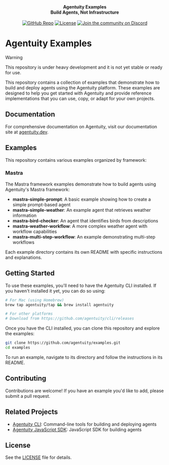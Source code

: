 <div align="center">
    <strong>Agentuity Examples</strong> <br/>
    <strong>Build Agents, Not Infrastructure</strong> <br/>
<br />
<a href="https://github.com/agentuity/examples"><img alt="GitHub Repo" src="https://img.shields.io/badge/GitHub-Examples-blue"></a>
<a href="https://github.com/agentuity/examples/blob/main/LICENSE.md"><img alt="License" src="https://badgen.now.sh/badge/license/Apache-2.0"></a>
<a href="https://discord.gg/vtn3hgUfuc"><img alt="Join the community on Discord" src="https://img.shields.io/discord/1332974865371758646.svg?style=flat"></a>
</div>
</div>

# Agentuity Examples

> [!WARNING]  
> This repository is under heavy development and it is not yet stable or ready for use.

This repository contains a collection of examples that demonstrate how to build and deploy agents using the Agentuity platform. These examples are designed to help you get started with Agentuity and provide reference implementations that you can use, copy, or adapt for your own projects.

## Documentation

For comprehensive documentation on Agentuity, visit our documentation site at [agentuity.dev](https://agentuity.dev).

## Examples

This repository contains various examples organized by framework:

### Mastra

The Mastra framework examples demonstrate how to build agents using Agentuity's Mastra framework:

- **mastra-simple-prompt**: A basic example showing how to create a simple prompt-based agent
- **mastra-simple-weather**: An example agent that retrieves weather information
- **mastra-bird-checker**: An agent that identifies birds from descriptions
- **mastra-weather-workflow**: A more complex weather agent with workflow capabilities
- **mastra-multi-step-workflow**: An example demonstrating multi-step workflows

Each example directory contains its own README with specific instructions and explanations.

## Getting Started

To use these examples, you'll need to have the Agentuity CLI installed. If you haven't installed it yet, you can do so using:

```bash
# For Mac (using Homebrew)
brew tap agentuity/tap && brew install agentuity

# For other platforms
# Download from https://github.com/agentuity/cli/releases
```

Once you have the CLI installed, you can clone this repository and explore the examples:

```bash
git clone https://github.com/agentuity/examples.git
cd examples
```

To run an example, navigate to its directory and follow the instructions in its README.

## Contributing

Contributions are welcome! If you have an example you'd like to add, please submit a pull request.

## Related Projects

- [Agentuity CLI](https://github.com/agentuity/cli): Command-line tools for building and deploying agents
- [Agentuity JavaScript SDK](https://github.com/agentuity/sdk-js): JavaScript SDK for building agents

## License

See the [LICENSE](LICENSE.md) file for details.
